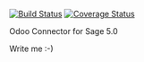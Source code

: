 [![Build Status](https://travis-ci.org/OCA/connector-sage-50.svg?branch=7.0)](https://travis-ci.org/OCA/connector-sage-50)
[![Coverage Status](https://coveralls.io/repos/OCA/connector-sage-50/badge.png?branch=7.0)](https://coveralls.io/r/OCA/connector-sage-50?branch=7.0)

Odoo Connector for Sage 5.0

Write me :-)
